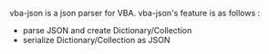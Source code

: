 vba-json is a json parser for VBA.
vba-json's feature is as follows :

  * parse JSON and create Dictionary/Collection
  * serialize Dictionary/Collection as JSON